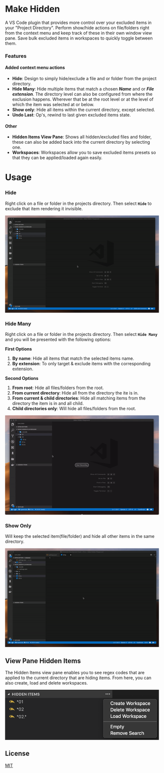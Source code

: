 # Make Hidden
A VS Code plugin that provides more control over your excluded items in your "Project Directory". Perform show/hide actions on file/folders right from the context menu and keep track of these in their own window view pane. Save bulk excluded items in workspaces to quickly toggle between them.

### Features
#### Added context menu actions
-  **Hide**: Design to simply hide/exclude a file and or folder from the project directory.
-  **Hide Many**: Hide multiple items that match a chosen ***Name*** and or ***File extension***. The directory level can also be configured from where the exclusion happens. Wherever that be at the root level or at the level of which the item was selected at or below.
-  **Show only**: Hide all items within the current directory, except selected.
-  **Undo Last**: Op's, rewind to last given excluded items state.

#### Other
-  **Hidden Items View Pane**: Shows all hidden/excluded files and folder, these can also be added back into the current directory by selecting one.
-  **Workspaces**: Workspaces allow you to save excluded items presets so that they can be applied/loaded again easily.

# Usage
### Hide
Right click on a file or folder in the projects directory. Then select **`Hide`** to exclude that item rendering it invisible.

![Preview](resources/showcase-hide.gif)

### Hide Many
Right click on a file or folder in the projects directory. Then select **`Hide Many`** and you will be presented with the following options:

**First Options**
1. **By name**: Hide all items that match the selected items name.
2. **By extension**: To only target & exclude items with the corresponding extension.

**Second Options**
1. **From root**: Hide all files/folders from the root.
2. **From current directory**: Hide all from the directory the ite is in.
3. **From current & child directories**: Hide all matching items from the directory the item is in and all child.
4. **Child directories only**: Will hide all files/folders from the root.

![Preview](resources/showcase-hideMany.gif)

### Show Only
Will keep the selected item(file/folder) and hide all other items in the same directory.

![Preview](resources/showcase-showOnly.gif)

## View Pane Hidden Items
The Hidden Items view pane enables you to see regex codes that are applied to the current directory that are hiding items. From here, you can also create, load and delete workspaces.

![Preview](resources/showcase-viewPane-hiddenItems.png)

## License
[MIT](LICENSE.md)